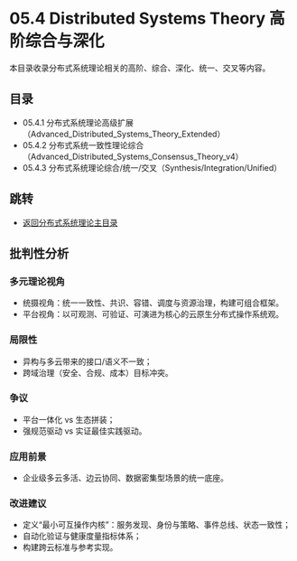 # 05.4 Distributed Systems Theory 高阶综合与深化

本目录收录分布式系统理论相关的高阶、综合、深化、统一、交叉等内容。

## 目录

- 05.4.1 分布式系统理论高级扩展（Advanced_Distributed_Systems_Theory_Extended）
- 05.4.2 分布式系统一致性理论综合（Advanced_Distributed_Systems_Consensus_Theory_v4）
- 05.4.3 分布式系统理论综合/统一/交叉（Synthesis/Integration/Unified）

## 跳转

- [返回分布式系统理论主目录](README.md)

## 批判性分析

### 多元理论视角

- 统摄视角：统一一致性、共识、容错、调度与资源治理，构建可组合框架。
- 平台视角：以可观测、可验证、可演进为核心的云原生分布式操作系统观。

### 局限性

- 异构与多云带来的接口/语义不一致；
- 跨域治理（安全、合规、成本）目标冲突。

### 争议

- 平台一体化 vs 生态拼装；
- 强规范驱动 vs 实证最佳实践驱动。

### 应用前景

- 企业级多云多活、边云协同、数据密集型场景的统一底座。

### 改进建议

- 定义“最小可互操作内核”：服务发现、身份与策略、事件总线、状态一致性；
- 自动化验证与健康度量指标体系；
- 构建跨云标准与参考实现。

